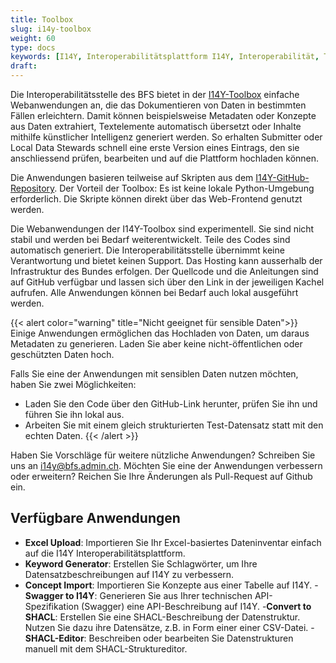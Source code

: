 ```yaml
---
title: Toolbox
slug: i14y-toolbox
weight: 60
type: docs
keywords: [I14Y, Interoperabilitätsplattform I14Y, Interoperabilität, Toolbox, Hilfsprogramme, Miniapplikationen, Excel Upload, Keyword Generator, Concept Import, Swagger, SHACL, Schweiz]
draft: 
---
```


Die Interoperabilitätsstelle des BFS bietet in der [I14Y-Toolbox](https://toolbox.i14y.admin.ch) einfache Webanwendungen an, die das Dokumentieren von Daten in bestimmten Fällen erleichtern. Damit können beispielsweise Metadaten oder Konzepte aus Daten extrahiert, Textelemente automatisch übersetzt oder Inhalte mithilfe künstlicher Intelligenz generiert werden. So erhalten Submitter oder Local Data Stewards schnell eine erste Version eines Eintrags, den sie anschliessend prüfen, bearbeiten und auf die Plattform hochladen können.

Die Anwendungen basieren teilweise auf Skripten aus dem [I14Y-GitHub-Repository](https://github.com/i14y-ch). Der Vorteil der Toolbox: Es ist keine lokale Python-Umgebung erforderlich. Die  Skripte können direkt über das Web-Frontend genutzt werden.

Die Webanwendungen der I14Y-Toolbox sind experimentell. Sie sind nicht stabil und werden bei Bedarf weiterentwickelt. Teile des Codes sind automatisch generiert. Die Interoperabilitätsstelle übernimmt keine Verantwortung und bietet keinen Support. Das Hosting kann ausserhalb der Infrastruktur des Bundes erfolgen. Der Quellcode und die Anleitungen sind auf GitHub verfügbar und lassen sich über den Link in der jeweiligen Kachel aufrufen. Alle Anwendungen können bei Bedarf auch lokal ausgeführt werden.


{{< alert color="warning" title="Nicht geeignet für sensible Daten">}}
Einige Anwendungen ermöglichen das Hochladen von Daten, um daraus Metadaten zu generieren. Laden Sie aber keine nicht-öffentlichen oder geschützten Daten hoch.

Falls Sie eine der Anwendungen mit sensiblen Daten nutzen möchten, haben Sie zwei Möglichkeiten:
- Laden Sie den Code über den GitHub-Link herunter, prüfen Sie ihn und führen Sie ihn lokal aus.
- Arbeiten Sie mit einem gleich strukturierten Test-Datensatz statt mit den echten Daten.
{{< /alert >}}

Haben Sie Vorschläge für weitere nützliche Anwendungen? Schreiben Sie uns an [i14y@bfs.admin.ch](mailto:i14y@bfs.admin.ch). Möchten Sie eine der Anwendungen verbessern oder erweitern? Reichen Sie Ihre Änderungen als Pull-Request auf Github ein.

## Verfügbare Anwendungen

- **Excel Upload**: Importieren Sie Ihr Excel-basiertes Dateninventar einfach auf die I14Y Interoperabilitätsplattform.
- **Keyword Generator**: Erstellen Sie Schlagwörter, um Ihre Datensatzbeschreibungen auf I14Y zu verbessern.
- **Concept Import**: Importieren Sie Konzepte aus einer Tabelle auf I14Y.
-**Swagger to I14Y**: Generieren Sie aus Ihrer technischen API-Spezifikation (Swagger) eine API-Beschreibung auf I14Y.
-**Convert to SHACL**: Erstellen Sie eine SHACL-Beschreibung der Datenstruktur. Nutzen Sie dazu ihre Datensätze, z.B. in Form einer einer CSV-Datei.
-**SHACL-Editor**: Beschreiben oder bearbeiten Sie Datenstrukturen manuell mit dem SHACL-Struktureditor.
